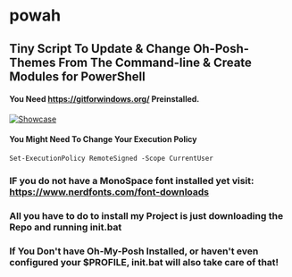 # powah
## Tiny Script To Update & Change Oh-Posh-Themes From The Command-line & Create Modules for PowerShell
#### You Need https://gitforwindows.org/ Preinstalled.
[![Showcase](https://img.youtube.com/vi/btP_ThG7QKI/0.jpg)](https://www.youtube.com/watch?v=btP_ThG7QKI)
#### You Might Need To Change Your Execution Policy 
```
Set-ExecutionPolicy RemoteSigned -Scope CurrentUser
```
### IF you do not have a MonoSpace font installed yet visit: https://www.nerdfonts.com/font-downloads
### All you have to do to install my Project is just downloading the Repo and running init.bat 
### If You Don't have Oh-My-Posh Installed, or haven't even configured your $PROFILE, init.bat will also take care of that!

